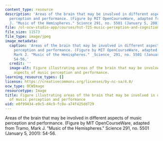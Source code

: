 ```yaml
---
content_type: resource
description: 'Areas of the brain that may be involved in different aspects of music
  perception and performance. (Figure by MIT OpenCourseWare, adapted from Tramo, Mark
  J. "Music of the Hemispheres." Science 291, no. 5501 (January 5, 2001): 54-56.'
file: /ol-ocw-studio-app/courses/hst-725-music-perception-and-cognition-spring-2009/e0f99434e9c5d4c9fc0aa74f425dd729_hst-725s09-th.jpg
file_size: 11573
file_type: image/jpeg
image_metadata:
  caption: 'Areas of the brain that may be involved in different aspects of music
    perception and performance. (Figure by MIT OpenCourseWare, adapted from Tramo,
    Mark J. "Music of the Hemispheres." _Science_ 291, no. 5501 (January 5, 2001):
    54-56.'
  credit: ''
  image-alt: Figure illustrating areas of the brain that may be involved in different
    aspects of music perception and performance.
learning_resource_types: []
license: https://creativecommons.org/licenses/by-nc-sa/4.0/
ocw_type: OCWImage
resourcetype: Image
title: Figure illustrating areas of the brain that may be involved in different aspects
  of music perception and performance
uid: e0f99434-e9c5-d4c9-fc0a-a74f425dd729
---
```

Areas of the brain that may be involved in different aspects of music perception and performance. (Figure by MIT OpenCourseWare, adapted from Tramo, Mark J. "Music of the Hemispheres." Science 291, no. 5501 (January 5, 2001): 54-56.